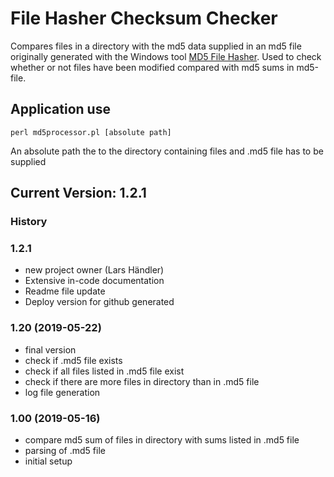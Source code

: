 # File Hasher Checksum Checker

Compares files in a directory with the md5 data supplied in an md5 file originally generated with the Windows tool [MD5 File Hasher](http://www.digital-tronic.com/md5-file-hasher/). Used to check whether or not files have been modified compared with md5 sums in md5-file.

## Application use

`perl md5processor.pl [absolute path]`

An absolute path the to the directory containing files and .md5 file has to be supplied

## Current Version: 1.2.1

### History

### 1.2.1

* new project owner (Lars Händler)
* Extensive in-code documentation
* Readme file update
* Deploy version for github generated

### 1.20 (2019-05-22)

* final version
* check if .md5 file exists
* check if all files listed in .md5 file exist
* check if there are more files in directory than in .md5 file
* log file generation

### 1.00 (2019-05-16)

* compare md5 sum of files in directory with sums listed in .md5 file
* parsing of .md5 file
* initial setup
